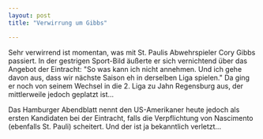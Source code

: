 ```yaml
---
layout: post
title: "Verwirrung um Gibbs"

---
```


Sehr verwirrend ist momentan, was mit St. Paulis Abwehrspieler Cory Gibbs passiert. In der gestrigen Sport-Bild äußerte er sich vernichtend über das Angebot der Eintracht: "So was kann ich nicht annehmen. Und ich gehe davon aus, dass wir nächste Saison eh in derselben Liga spielen." Da ging er noch von seinem Wechsel in die 2. Liga zu Jahn Regensburg aus, der mittlerweile jedoch geplatzt ist...

Das Hamburger Abendblatt nennt den US-Amerikaner heute jedoch als ersten Kandidaten bei der Eintracht, falls die Verpflichtung von Nascimento (ebenfalls St. Pauli) scheitert. Und der ist ja bekanntlich verletzt...
